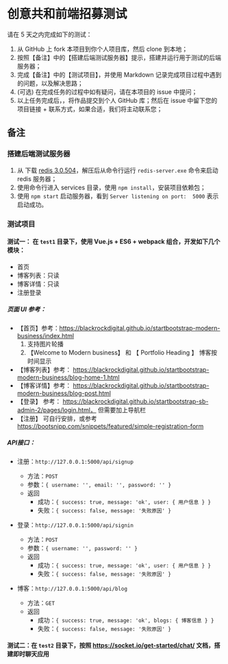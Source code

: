 # 创意共和前端招募测试


请在 5 天之内完成如下的测试：

1. 从 GitHub 上 fork 本项目到你个人项目库，然后 clone 到本地；
2. 按照【备注】中的【搭建后端测试服务器】提示，搭建并运行用于测试的后端服务器；
3. 完成【备注】中的【测试项目】，并使用 Markdown 记录完成项目过程中遇到的问题，以及解决思路；
4. (可选) 在完成任务的过程中如有疑问，请在本项目的 issue 中提问；
5. 以上任务完成后，，将作品提交到个人 GitHub 库；然后在 issue 中留下您的 项目链接 + 联系方式，如果合适，我们将主动联系您；


## 备注

### 搭建后端测试服务器

1. 从 下载 [redis 3.0.504](https://github.com/MicrosoftArchive/redis/releases/download/win-3.0.504/Redis-x64-3.0.504.zip)，解压后从命令行运行 `redis-server.exe` 命令来启动 redis 服务器；
3. 使用命令行进入 services 目录，使用 `npm install`，安装项目依赖包；
4. 使用 `npm start` 启动服务器，看到 `Server listening on port:  5000` 表示启动成功。

### 测试项目

#### 测试一： 在 `test1` 目录下，使用 Vue.js + ES6 + webpack 组合，开发如下几个模块：

- 首页
- 博客列表：只读
- 博客详情：只读
- 注册登录

##### 页面 UI 参考：

- 【首页】参考：https://blackrockdigital.github.io/startbootstrap-modern-business/index.html
    1. 支持图片轮播
    2. 【Welcome to Modern business】 和 【 Portfolio Heading 】 博客按时间显示
- 【博客列表】参考： https://blackrockdigital.github.io/startbootstrap-modern-business/blog-home-1.html
- 【博客详情】参考： https://blackrockdigital.github.io/startbootstrap-modern-business/blog-post.html
- 【登录】 参考： https://blackrockdigital.github.io/startbootstrap-sb-admin-2/pages/login.html， 但需要加上导航栏
- 【注册】 可自行安排，或参考 https://bootsnipp.com/snippets/featured/simple-registration-form

##### API接口：

- 注册：`http://127.0.0.1:5000/api/signup`
    - 方法：`POST`
    - 参数：`{ username: '', email: '', password: '' }`
    - 返回
        - 成功：`{ success: true, message: 'ok', user: { 用户信息 } }`
        - 失败：`{ success: false, message: '失败原因' }`

- 登录：`http://127.0.0.1:5000/api/signin`
    - 方法：`POST`
    - 参数：`{ username: '', password: '' }`
    - 返回
        - 成功：`{ success: true, message: 'ok', user: { 用户信息 } }`
        - 失败：`{ success: false, message: '失败原因' }`

- 博客：`http://127.0.0.1:5000/api/blog`
    - 方法：`GET`
    - 返回
        - 成功：`{ success: true, message: 'ok', blogs: { 博客信息 } }`
        - 失败：`{ success: false, message: '失败原因' }`


#### 测试二：在 `test2` 目录下，按照 https://socket.io/get-started/chat/ 文档，搭建即时聊天应用